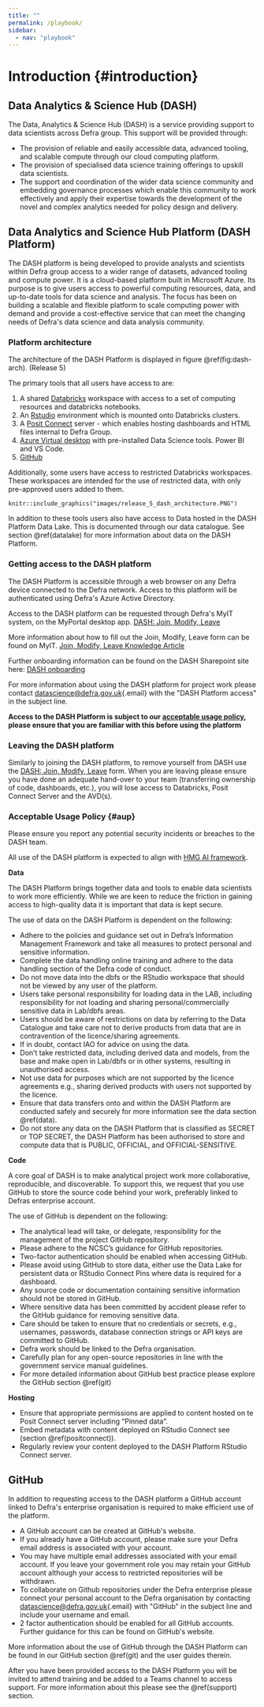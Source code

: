 ```yaml
---
title: ""
permalink: /playbook/
sidebar:
  - nav: "playbook"
---
```


# Introduction {#introduction}

## Data Analytics & Science Hub (DASH)

The Data, Analytics & Science Hub (DASH) is a service providing support to data scientists across Defra group. This support will be provided through:

-   The provision of reliable and easily accessible data, advanced tooling, and scalable compute through our cloud computing platform.
-   The provision of specialised data science training offerings to upskill data scientists.
-   The support and coordination of the wider data science community and embedding governance processes which enable this community to work effectively and apply their expertise towards the development of the novel and complex analytics needed for policy design and delivery.  


## Data Analytics and Science Hub Platform (DASH Platform)

The DASH platform is being developed to provide analysts and scientists within Defra group access to a wider range of datasets, advanced tooling and compute power. It is a cloud-based platform built in Microsoft Azure. Its purpose is to give users access to powerful computing resources, data, and up-to-date tools for data science and analysis. The focus has been on building a scalable and flexible platform to scale computing power with demand and provide a cost-effective service that can meet the changing needs of Defra's data science and data analysis community.


### Platform architecture


The architecture of the DASH Platform is displayed in figure \@ref(fig:dash-arch). (Release 5)

The primary tools that all users have access to are:

1.  A shared [Databricks](#databricks) workspace with access to a set of computing resources and databricks notebooks.
2.  An [Rstudio](#rstudio) environment which is mounted onto Databricks clusters.
3.  A [Posit Connect](#positconnect) server - which enables hosting dashboards and HTML files internal to Defra Group.
4.  [Azure Virtual desktop](#avd) with pre-installed Data Science tools. Power BI and VS Code.
5.  [GitHub](#git)

Additionally, some users have access to restricted Databricks workspaces. These workspaces are intended for the use of restricted data, with only pre-approved users added to them.

```{r dash-arch, fig.cap = "Overview of the DASH Platform's archtecture", fig.align='center', out.width='100%', echo=FALSE}
knitr::include_graphics("images/release_5_dash_architecture.PNG")
```

In addition to these tools users also have access to Data hosted in the DASH Platform Data Lake. This is documented through our data catalogue. See section \@ref(datalake) for more information about data on the DASH Platform.


### Getting access to the DASH platform

The DASH Platform is accessible through a web browser on any Defra device connected to the Defra network. Access to this platform will be authenticated using Defra's Azure Active Directory.

Access to the DASH platform can be requested through Defra's MyIT system, on the MyPortal desktop app. [DASH: Join, Modify, Leave](https://defragroup.service-now.com/esc?id=sc_cat_item&table=sc_cat_item&sys_id=a26ef89e1b8c3550848b8594e34bcb68)

More information about how to fill out the Join, Modify, Leave form can be found on MyIT. [Join, Modify, Leave Knowledge Article](https://defragroup.service-now.com/esc?id=kb_article&table=kb_knowledge&sysparm_article=KB0100654) 
  
Further onboarding information can be found on the DASH Sharepoint site here: [DASH onboarding](https://defra.sharepoint.com/sites/Community448/SitePages/CDAP-The-Common-Data-Analytics-Platform.aspx)
  
For more information about using the DASH platform for project work please contact [datascience\@defra.gov.uk](mailto:datascience@defra.gov.uk){.email} with the "DASH Platform access" in the subject line.

**Access to the DASH Platform is subject to our [acceptable usage policy](#aup), please ensure that you are familiar with this before using the platform**

### Leaving the DASH platform

Similarly to joining the DASH platform, to remove yourself from DASH use the [DASH: Join, Modify, Leave](https://defragroup.service-now.com/esc?id=sc_cat_item&table=sc_cat_item&sys_id=a26ef89e1b8c3550848b8594e34bcb68) form. When you are leaving please ensure you have done an adequate hand-over to your team (transferring ownership of code, dashboards, etc.), you will lose access to Databricks, Posit Connect Server and the AVD(s). 

### Acceptable Usage Policy {#aup}
Please ensure you report any potential security incidents or breaches to the DASH team.

All use of the DASH platform is expected to align with [HMG AI framework](https://www.gov.uk/government/publications/generative-ai-framework-for-hmg).


**Data**

The DASH Platform brings together data and tools to enable data scientists to work more efficiently. While we are keen to reduce the friction in gaining access to high-quality data it is important that data is kept secure.

The use of data on the DASH Platform is dependent on the following:

*	Adhere to the policies and guidance set out in Defra’s Information Management Framework and take all measures to protect personal and sensitive information.
*	Complete the data handling online training and adhere to the data handling section of the Defra code of conduct.
*	Do not move data into the dbfs or the RStudio workspace that should not be viewed by any user of the platform.
*	Users take personal responsibility for loading data in the LAB, including responsibility for not loading and sharing personal/commercially sensitive data in Lab/dbfs areas.
*	Users should be aware of restrictions on data by referring to the Data Catalogue and take care not to derive products from data that are in contravention of the licence/sharing agreements.
*	If in doubt, contact IAO for advice on using the data.
*	Don’t take restricted data, including derived data and models, from the base and make open in Lab/dbfs or in other systems, resulting in unauthorised access.
*	Not use data for purposes which are not supported by the licence agreements e.g., sharing derived products with users not supported by the licence.
*	Ensure that data transfers onto and within the DASH Platform are conducted safely and securely for more information see the data section \@ref(data).
*	Do not store any data on the DASH Platform that is classified as SECRET or TOP SECRET, the DASH Platform has been authorised to store and compute data that is PUBLIC, OFFICIAL, and OFFICIAL-SENSITIVE.

**Code**

A core goal of DASH is to make analytical project work more collaborative, reproducible, and discoverable. To support this, we request that you use GitHub to store the source code behind your work, preferably linked to Defras enterprise account.

The use of GitHub is dependent on the following:

*	The analytical lead will take, or delegate, responsibility for the management of the project GitHub repository.
*	Please adhere to the NCSC’s guidance for GitHub repositories. 
*	Two-factor authentication should be enabled when accessing GitHub.
*	Please avoid using GitHub to store data, either use the Data Lake for persistent data or RStudio Connect Pins where data is required for a dashboard.
*	Any source code or documentation containing sensitive information should not be stored in GitHub.
*	Where sensitive data has been committed by accident please refer to the GitHub guidance for removing sensitive data.
*	Care should be taken to ensure that no credentials or secrets, e.g., usernames, passwords, database connection strings or API keys are committed to GitHub.
*	Defra work should be linked to the Defra organisation.
*	Carefully plan for any open-source repositories in line with the government service manual guidelines.
*	For more detailed information about GitHub best practice please explore the GitHub section \@ref(git)

**Hosting**  

*	Ensure that appropriate permissions are applied to content hosted on te Posit Connect server including “Pinned data”.  
*	Embed metadata with content deployed on RStudio Connect see (section \@ref(positconnect)).  
*	Regularly review your content deployed to the DASH Platform RStudio Connect server.  


## GitHub

In addition to requesting access to the DASH platform a GitHub account linked to Defra's enterprise organisation is required to make efficient use of the platform.

-   A GitHub account can be created at GitHub's website.
-   If you already have a GitHub account, please make sure your Defra email address is associated with your account.
-   You may have multiple email addresses associated with your email account. If you leave your government role you may retain your GitHub account although your access to restricted repositories will be withdrawn.
-   To collaborate on Github repositories under the Defra enterprise please connect your personal account to the Defra organisation by contacting [datascience\@defra.gov.uk](mailto:datascience@defra.gov.uk){.email} with "GitHub" in the subject line and include your username and email.
-   2 factor authentication should be enabled for all GitHub accounts. Further guidance for this can be found on GitHub's website.

More information about the use of GitHub through the DASH Platform can be found in our GitHub section \@ref(git) and the user guides therein.

After you have been provided access to the DASH Platform you will be invited to attend training and be added to a Teams channel to access support. For more information about this please see the \@ref(support) section.